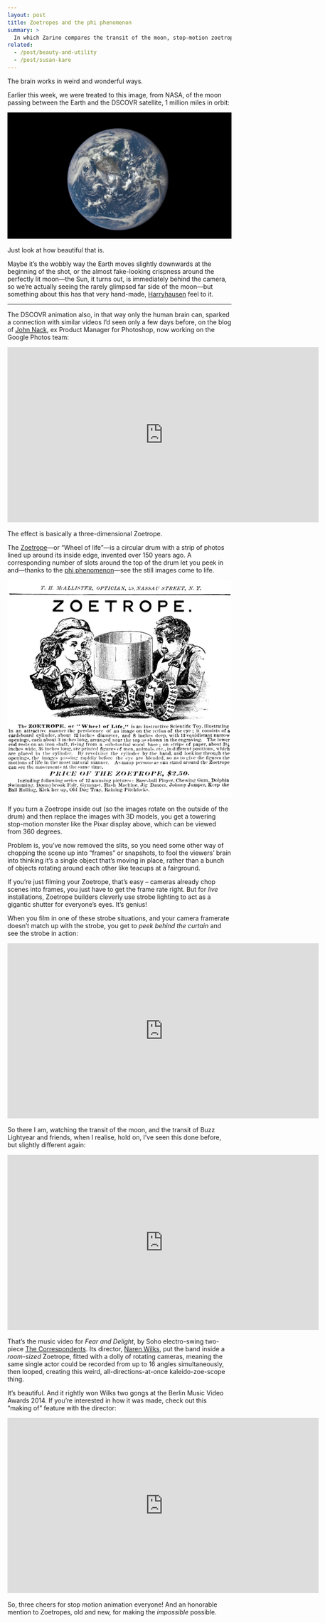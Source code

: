 ```yaml
---
layout: post
title: Zoetropes and the phi phenomenon
summary: >
  In which Zarino compares the transit of the moon, stop-motion zoetropes, and the music video to the Correspondents’ Fear and Delight.
related:
  - /post/beauty-and-utility
  - /post/susan-kare
---
```


The brain works in weird and wonderful ways.

Earlier this week, we were treated to this image, from NASA, of the moon passing between the Earth and the DSCOVR satellite, 1 million miles in orbit:

[![DSCOVR Moon Transit](/media/dscovr-moon-transit.gif)](http://www.nasa.gov/feature/goddard/from-a-million-miles-away-nasa-camera-shows-moon-crossing-face-of-earth)

Just look at how beautiful that is.

Maybe it’s the wobbly way the Earth moves slightly downwards at the beginning of the shot, or the almost fake-looking crispness around the perfectly lit moon—the Sun, it turns out, is immediately behind the camera, so we’re actually seeing the rarely glimpsed far side of the moon—but something about this has that very hand-made, [Harryhausen](https://en.wikipedia.org/wiki/Ray_Harryhausen) feel to it.

<hr class="stars">

The DSCOVR animation also, in that way only the human brain can, sparked a connection with similar videos I’d seen only a few days before, on the blog of [John Nack](http://jnack.com/blog/2015/07/29/a-pixar-zoetrope/), ex Product Manager for Photoshop, now working on the Google Photos team:

<iframe width="700" height="394" src="https://www.youtube-nocookie.com/embed/5khDGKGv088?rel=0" frameborder="0" allowfullscreen></iframe>

The effect is basically a three-dimensional Zoetrope.

The [Zoetrope](https://en.wikipedia.org/wiki/Zoetrope)—or “Wheel of life”—is a circular drum with a strip of photos lined up around its inside edge, invented over 150 years ago. A corresponding number of slots around the top of the drum let you peek in and—thanks to the [phi phenomenon](https://en.wikipedia.org/wiki/Phi_phenomenon)—see the still images come to life.

![Zoetrope](/media/zoetrope.jpg)

If you turn a Zoetrope inside out (so the images rotate on the outside of the drum) and then replace the images with 3D models, you get a towering stop-motion monster like the Pixar display above, which can be viewed from 360 degrees.

Problem is, you’ve now removed the slits, so you need some other way of chopping the scene up into “frames” or snapshots, to fool the viewers’ brain into thinking it’s a single object that’s moving in place, rather than a bunch of objects rotating around each other like teacups at a fairground.

If you’re just filming your Zoetrope, that’s easy – cameras already chop scenes into frames, you just have to get the frame rate right. But for *live* installations, Zoetrope builders cleverly use strobe lighting to act as a gigantic shutter for everyone’s eyes. It’s genius!

When you film in one of these strobe situations, and your camera framerate doesn’t match up with the strobe, you get to *peek behind the curtain* and see the strobe in action:

<iframe width="700" height="394" src="https://www.youtube-nocookie.com/embed/brGtHDXv1QE?rel=0" frameborder="0" allowfullscreen></iframe>

So there I am, watching the transit of the moon, and the transit of Buzz Lightyear and friends, when I realise, hold on, I’ve seen this done before, but slightly different again:

<iframe width="700" height="394" src="https://www.youtube-nocookie.com/embed/ABS-mlep5rY?rel=0" frameborder="0" allowfullscreen></iframe>

That’s the music video for *Fear and Delight*, by Soho electro-swing two-piece [The Correspondents](https://en.wikipedia.org/wiki/The_Correspondents_%28band%29). Its director, [Naren Wilks](http://www.naren.co.uk), put the band inside a *room-sized* Zoetrope, fitted with a dolly of rotating cameras, meaning the same single actor could be recorded from up to 16 angles simultaneously, then looped, creating this weird, all-directions-at-once kaleido-zoe-scope thing.

It’s beautiful. And it rightly won Wilks two gongs at the Berlin Music Video Awards 2014. If you’re interested in how it was made, check out this
“making of” feature with the director:

<iframe width="700" height="394" src="https://www.youtube-nocookie.com/embed/mzVWUYjGoDg?rel=0" frameborder="0" allowfullscreen></iframe>

So, three cheers for stop motion animation everyone! And an honorable mention to Zoetropes, old and new, for making the *impossible* possible.
